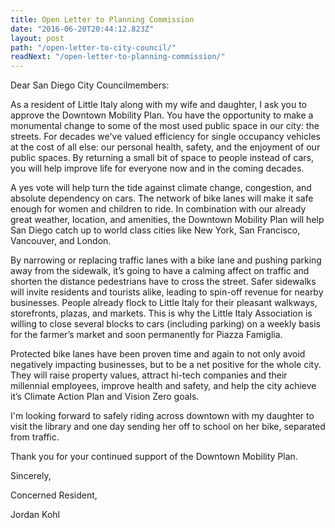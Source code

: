 ```yaml
---
title: Open Letter to Planning Commission
date: "2016-06-20T20:44:12.823Z"
layout: post
path: "/open-letter-to-city-council/"
readNext: "/open-letter-to-planning-commission/"
---
```


Dear San Diego City Councilmembers:

As a resident of Little Italy along with my wife and daughter, I ask you to approve the Downtown Mobility Plan. You have the opportunity to make a monumental change to some of the most used public space in our city: the streets. For decades we've valued efficiency for single occupancy vehicles at the cost of all else: our personal health, safety, and the enjoyment of our public spaces. By returning a small bit of space to people instead of cars, you will help improve life for everyone now and in the coming decades.

A yes vote will help turn the tide against climate change, congestion, and absolute dependency on cars. The network of bike lanes will make it safe enough for women and children to ride. In combination with our already great weather, location, and amenities, the Downtown Mobility Plan will help San Diego catch up to world class cities like New York, San Francisco, Vancouver, and London.

By narrowing or replacing traffic lanes with a bike lane and pushing parking away from the sidewalk, it’s going to have a calming affect on traffic and shorten the distance pedestrians have to cross the street. Safer sidewalks will invite residents and tourists alike, leading to spin-off revenue for nearby businesses. People already flock to Little Italy for their pleasant walkways, storefronts, plazas, and markets. This is why the Little Italy Association is willing to close several blocks to cars (including parking) on a weekly basis for the farmer’s market and soon permanently for Piazza Famiglia.

Protected bike lanes have been proven time and again to not only avoid negatively impacting businesses, but to be a net positive for the whole city. They will raise property values, attract hi-tech companies and their millennial employees, improve health and safety, and help the city achieve it’s Climate Action Plan and Vision Zero goals.

I'm looking forward to safely riding across downtown with my daughter to visit the library and one day sending her off to school on her bike, separated from traffic.

Thank you for your continued support of the Downtown Mobility Plan.

Sincerely,

Concerned Resident,

Jordan Kohl

